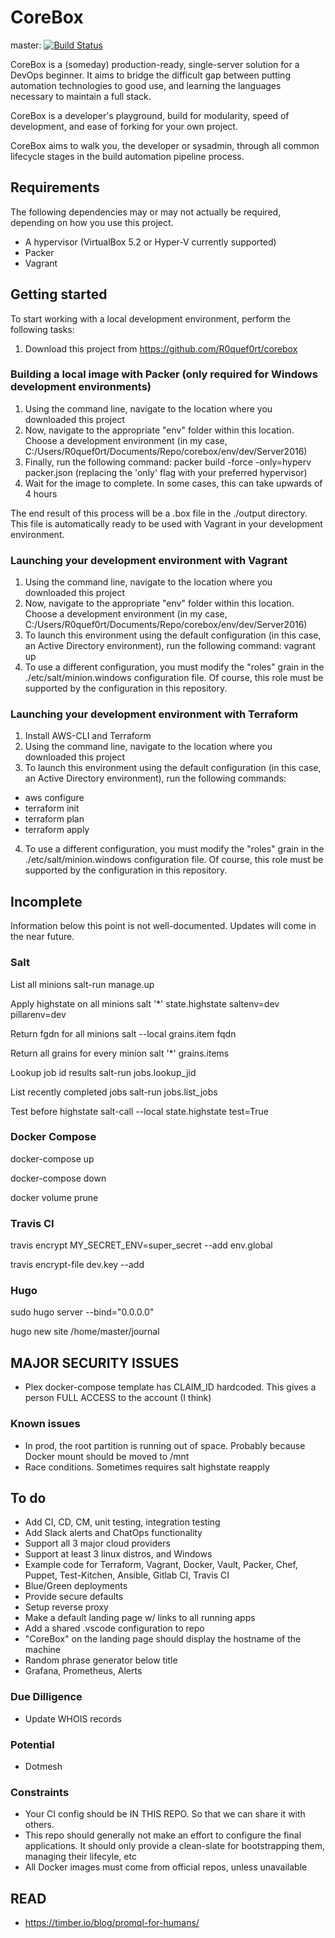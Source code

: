 # CoreBox

master: [![Build Status](https://travis-ci.org/R0quef0rt/corebox.svg?branch=master)](https://travis-ci.org/R0quef0rt/corebox)

CoreBox is a (someday) production-ready, single-server solution for a DevOps beginner. It aims to bridge the difficult gap between putting automation technologies to good use, and learning the languages necessary to maintain a full stack. 

CoreBox is a developer's playground, build for modularity, speed of development, and ease of forking for your own project.

CoreBox aims to walk you, the developer or sysadmin, through all common lifecycle stages in the build automation pipeline process.

## Requirements

The following dependencies may or may not actually be required, depending on how you use this project. 

- A hypervisor (VirtualBox 5.2 or Hyper-V currently supported)
- Packer
- Vagrant

## Getting started

To start working with a local development environment, perform the following tasks:

1) Download this project from https://github.com/R0quef0rt/corebox

### Building a local image with Packer (only required for Windows development environments)

1) Using the command line, navigate to the location where you downloaded this project
2) Now, navigate to the appropriate "env" folder within this location. Choose a development environment (in my case, C:/Users/R0quef0rt/Documents/Repo/corebox/env/dev/Server2016)
3) Finally, run the following command: packer build -force -only=hyperv packer.json (replacing the 'only' flag with your preferred hypervisor)
4) Wait for the image to complete. In some cases, this can take upwards of 4 hours

The end result of this process will be a .box file in the ./output directory. This file is automatically ready to be used with Vagrant in your development environment.

### Launching your development environment with Vagrant

1) Using the command line, navigate to the location where you downloaded this project
2) Now, navigate to the appropriate "env" folder within this location. Choose a development environment (in my case, C:/Users/R0quef0rt/Documents/Repo/corebox/env/dev/Server2016)
3) To launch this environment using the default configuration (in this case, an Active Directory environment), run the following command: vagrant up
4) To use a different configuration, you must modify the "roles" grain in the ./etc/salt/minion.windows configuration file. Of course, this role must be supported by the configuration in this repository.

### Launching your development environment with Terraform

1) Install AWS-CLI and Terraform
1) Using the command line, navigate to the location where you downloaded this project
3) To launch this environment using the default configuration (in this case, an Active Directory environment), run the following commands: 
- aws configure
- terraform init
- terraform plan
- terraform apply
4) To use a different configuration, you must modify the "roles" grain in the ./etc/salt/minion.windows configuration file. Of course, this role must be supported by the configuration in this repository.

## Incomplete

Information below this point is not well-documented. Updates will come in the near future.

### Salt

List all minions
salt-run manage.up

Apply highstate on all minions
salt '*' state.highstate saltenv=dev pillarenv=dev

Return fgdn for all minions
salt --local grains.item fqdn

Return all grains for every minion
salt '*' grains.items

Lookup job id results
salt-run jobs.lookup_jid <job id number>

List recently completed jobs
salt-run jobs.list_jobs

Test before highstate
salt-call --local state.highstate test=True


### Docker Compose

docker-compose up

docker-compose down

docker volume prune

### Travis CI

travis encrypt MY_SECRET_ENV=super_secret --add env.global

travis encrypt-file dev.key --add

### Hugo

sudo hugo server --bind="0.0.0.0"

hugo new site /home/master/journal

## MAJOR SECURITY ISSUES

- Plex docker-compose template has CLAIM_ID hardcoded. This gives a person FULL ACCESS to the account (I think)

### Known issues

- In prod, the root partition is running out of space. Probably because Docker mount should be moved to /mnt
- Race conditions. Sometimes requires salt highstate reapply

## To do

- Add CI, CD, CM, unit testing, integration testing
- Add Slack alerts and ChatOps functionality
- Support all 3 major cloud providers
- Support at least 3 linux distros, and Windows
- Example code for Terraform, Vagrant, Docker, Vault, Packer, Chef, Puppet, Test-Kitchen, Ansible, Gitlab CI, Travis CI
- Blue/Green deployments
- Provide secure defaults
- Setup reverse proxy
- Make a default landing page w/ links to all running apps
- Add a shared .vscode configuration to repo
- "CoreBox" on the landing page should display the hostname of the machine
- Random phrase generator below title
- Grafana, Prometheus, Alerts

### Due Dilligence

- Update WHOIS records

### Potential

- Dotmesh

### Constraints

- Your CI config should be IN THIS REPO. So that we can share it with others.
- This repo should generally not make an effort to configure the final applications. It should only provide a clean-slate for bootstrapping them, managing their lifecyle, etc
- All Docker images must come from official repos, unless unavailable

## READ

- https://timber.io/blog/promql-for-humans/